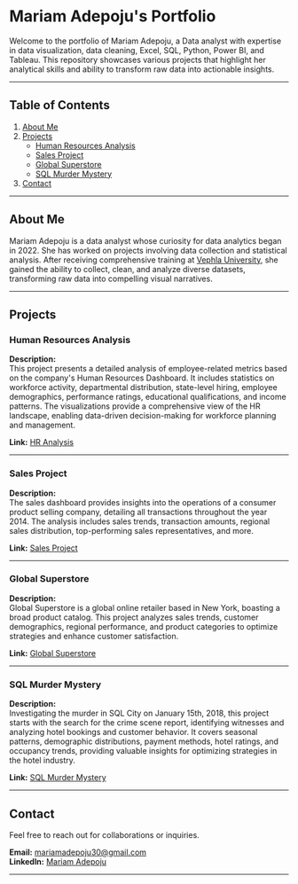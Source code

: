 # Mariam Adepoju's Portfolio

Welcome to the portfolio of Mariam Adepoju, a Data analyst with expertise in data visualization, data cleaning, Excel, SQL, Python, Power BI, and Tableau. This repository showcases various projects that highlight her analytical skills and ability to transform raw data into actionable insights.

---

## Table of Contents
1. [About Me](https://mariam.vercel.app/index.html#home)
2. [Projects](https://mariam.vercel.app/index.html#projects)
   - [Human Resources Analysis](https://mariam.vercel.app/HR.html)
   - [Sales Project](https://mariam.vercel.app/kitchen.html)
   - [Global Superstore](https://mariam.vercel.app/superstore.html)
   - [SQL Murder Mystery](https://mariam.vercel.app/mystery.html)
3. [Contact](https://mariam.vercel.app/index.html#contact)

---

## About Me

Mariam Adepoju is a data analyst whose curiosity for data analytics began in 2022. She has worked on projects involving data collection and statistical analysis. After receiving comprehensive training at [Vephla University](http://Vephlainstitute.com), she gained the ability to collect, clean, and analyze diverse datasets, transforming raw data into compelling visual narratives.

---

## Projects

### Human Resources Analysis
**Description:**  
This project presents a detailed analysis of employee-related metrics based on the company's Human Resources Dashboard. It includes statistics on workforce activity, departmental distribution, state-level hiring, employee demographics, performance ratings, educational qualifications, and income patterns. The visualizations provide a comprehensive view of the HR landscape, enabling data-driven decision-making for workforce planning and management.

**Link:** [HR Analysis](https://mariam.vercel.app/HR.html)

---

### Sales Project
**Description:**  
The sales dashboard provides insights into the operations of a consumer product selling company, detailing all transactions throughout the year 2014. The analysis includes sales trends, transaction amounts, regional sales distribution, top-performing sales representatives, and more.

**Link:** [Sales Project](https://mariam.vercel.app/kitchen.html)

---

### Global Superstore
**Description:**  
Global Superstore is a global online retailer based in New York, boasting a broad product catalog. This project analyzes sales trends, customer demographics, regional performance, and product categories to optimize strategies and enhance customer satisfaction.

**Link:** [Global Superstore](https://mariam.vercel.app/superstore.html)

---

### SQL Murder Mystery
**Description:**  
Investigating the murder in SQL City on January 15th, 2018, this project starts with the search for the crime scene report, identifying witnesses and analyzing hotel bookings and customer behavior. It covers seasonal patterns, demographic distributions, payment methods, hotel ratings, and occupancy trends, providing valuable insights for optimizing strategies in the hotel industry.

**Link:** [SQL Murder Mystery](https://mariam.vercel.app/mystery.html)

---

## Contact

Feel free to reach out for collaborations or inquiries.

**Email:** [mariamadepoju30@gmail.com](mailto:mariamadepoju30@gmail.com)  
**LinkedIn:** [Mariam Adepoju](https://www.linkedin.com/in/mariam-adepoju-9aa122252)

---